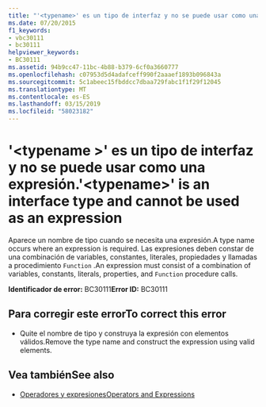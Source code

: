 ```yaml
---
title: "'<typename>' es un tipo de interfaz y no se puede usar como una expresión."
ms.date: 07/20/2015
f1_keywords:
- vbc30111
- bc30111
helpviewer_keywords:
- BC30111
ms.assetid: 94b9cc47-11bc-4b88-b379-6cf0a3660777
ms.openlocfilehash: c07953d5d4adafceff990f2aaaef1893b096843a
ms.sourcegitcommit: 5c1abeec15fbddcc7dbaa729fabc1f1f29f12045
ms.translationtype: MT
ms.contentlocale: es-ES
ms.lasthandoff: 03/15/2019
ms.locfileid: "58023182"
---
```

# <a name="typename-is-an-interface-type-and-cannot-be-used-as-an-expression"></a><span data-ttu-id="dc2eb-102">'\<typename >' es un tipo de interfaz y no se puede usar como una expresión.</span><span class="sxs-lookup"><span data-stu-id="dc2eb-102">'\<typename>' is an interface type and cannot be used as an expression</span></span>
<span data-ttu-id="dc2eb-103">Aparece un nombre de tipo cuando se necesita una expresión.</span><span class="sxs-lookup"><span data-stu-id="dc2eb-103">A type name occurs where an expression is required.</span></span> <span data-ttu-id="dc2eb-104">Las expresiones deben constar de una combinación de variables, constantes, literales, propiedades y llamadas a procedimiento `Function` .</span><span class="sxs-lookup"><span data-stu-id="dc2eb-104">An expression must consist of a combination of variables, constants, literals, properties, and `Function` procedure calls.</span></span>  
  
 <span data-ttu-id="dc2eb-105">**Identificador de error:** BC30111</span><span class="sxs-lookup"><span data-stu-id="dc2eb-105">**Error ID:** BC30111</span></span>  
  
## <a name="to-correct-this-error"></a><span data-ttu-id="dc2eb-106">Para corregir este error</span><span class="sxs-lookup"><span data-stu-id="dc2eb-106">To correct this error</span></span>  
  
-   <span data-ttu-id="dc2eb-107">Quite el nombre de tipo y construya la expresión con elementos válidos.</span><span class="sxs-lookup"><span data-stu-id="dc2eb-107">Remove the type name and construct the expression using valid elements.</span></span>  
  
## <a name="see-also"></a><span data-ttu-id="dc2eb-108">Vea también</span><span class="sxs-lookup"><span data-stu-id="dc2eb-108">See also</span></span>

- [<span data-ttu-id="dc2eb-109">Operadores y expresiones</span><span class="sxs-lookup"><span data-stu-id="dc2eb-109">Operators and Expressions</span></span>](../../visual-basic/programming-guide/language-features/operators-and-expressions/index.md)
